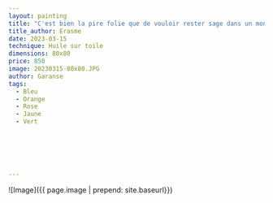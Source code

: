 ```yaml
---
layout: painting
title: "C'est bien la pire folie que de vouloir rester sage dans un monde de fous."    
title_author: Erasme    
date: 2023-03-15
technique: Huile sur toile
dimensions: 80x80
price: 850
image: 20230315-80x80.JPG
author: Garanse
tags:
  - Bleu
  - Orange
  - Rose
  - Jaune
  - Vert
  
  
 
  
  
  
---
```

![Image]({{ page.image | prepend: site.baseurl}})

